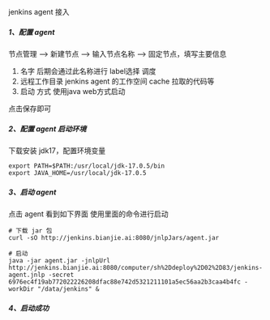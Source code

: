jenkins agent 接入

##### 1、配置 agent

节点管理 --> 新建节点 --> 输入节点名称 --> 固定节点，填写主要信息

1. 名字  后期会通过此名称进行 label选择 调度
2. 远程工作目录  jenkins agent 的工作空间 cache 拉取的代码等
3. 启动 方式 使用java web方式启动

点击保存即可

##### 2、配置 agent 启动环境

下载安装 jdk17，配置环境变量

```
export PATH=$PATH:/usr/local/jdk-17.0.5/bin
export JAVA_HOME=/usr/local/jdk-17.0.5
```

##### 3、启动 agent

点击 agent 看到如下界面 使用里面的命令进行启动

```
# 下载 jar 包
curl -sO http://jenkins.bianjie.ai:8080/jnlpJars/agent.jar

# 启动
java -jar agent.jar -jnlpUrl http://jenkins.bianjie.ai:8080/computer/sh%2Ddeploy%2D02%2D83/jenkins-agent.jnlp -secret 6976ec4f19ab772022226208dfac88e742d5321211101a5ec56aa2b3caa4b4fc -workDir "/data/jenkins" &
```

##### 4、启动成功

